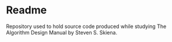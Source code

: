 # Readme
Repository used to hold source code produced while studying The Algorithm Design Manual by Steven S. Skiena.